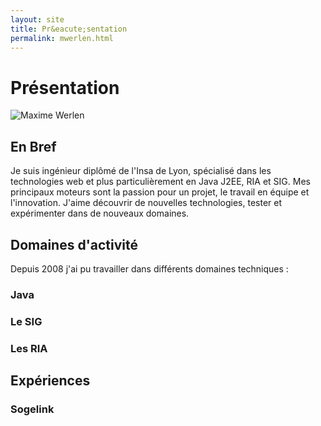 ```yaml
---
layout: site
title: Pr&eacute;sentation
permalink: mwerlen.html
---
```

# Présentation

<img class="avatar" alt="Maxime Werlen" src="http://www.gravatar.com/avatar/798bd095469753c11bb61a782669de97.png?s=100">

## En Bref
Je suis ingénieur diplômé de l'Insa de Lyon, spécialisé dans les technologies web et plus particulièrement en Java J2EE, RIA et SIG. Mes principaux moteurs sont la passion pour un projet, le travail en équipe et l'innovation. J'aime découvrir de nouvelles technologies, tester et expérimenter dans de nouveaux domaines.

## Domaines d'activité

Depuis 2008 j'ai pu travailler dans différents domaines techniques :

### Java

### Le SIG

### Les RIA

## Expériences

### Sogelink